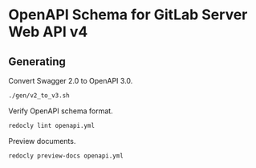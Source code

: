# OpenAPI Schema for GitLab Server Web API v4

## Generating

Convert Swagger 2.0 to OpenAPI 3.0.

```sh
./gen/v2_to_v3.sh
```

Verify OpenAPI schema format.

```sh
redocly lint openapi.yml
```

Preview documents.

```sh
redocly preview-docs openapi.yml
```

